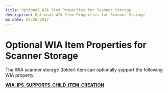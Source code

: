 ```yaml
---
title: Optional WIA Item Properties for Scanner Storage
description: Optional WIA Item Properties for Scanner Storage
ms.date: 04/20/2017
---
```


# Optional WIA Item Properties for Scanner Storage


The WIA scanner storage (folder) item can optionally support the following WIA property:

[**WIA\_IPS\_SUPPORTS\_CHILD\_ITEM\_CREATION**](./wia-ips-supports-child-item-creation.md)

 

